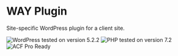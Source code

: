 # WAY Plugin

Site-specific WordPress plugin for a client site.

![WordPress tested on version 5.2.2](https://img.shields.io/badge/WordPress-5.2.2-0073aa.svg?style=flat-square)
![PHP tested on version 7.2](https://img.shields.io/badge/PHP-tested%207.2-8892bf.svg?style=flat-square)
![ACF Pro Ready](https://img.shields.io/badge/ACF%20Pro-ready-00d3ae.svg?style=flat-square)

